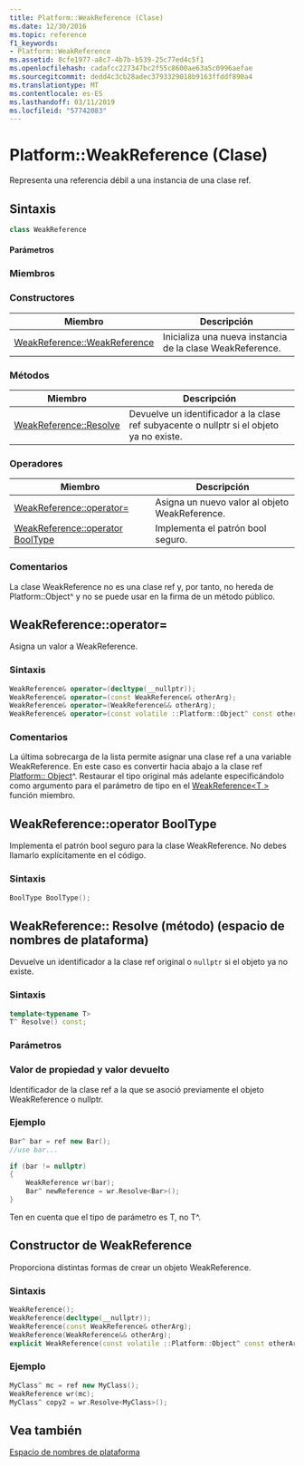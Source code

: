 ```yaml
---
title: Platform::WeakReference (Clase)
ms.date: 12/30/2016
ms.topic: reference
f1_keywords:
- Platform::WeakReference
ms.assetid: 8cfe1977-a8c7-4b7b-b539-25c77ed4c5f1
ms.openlocfilehash: cadafcc227347bc2f55c8600ae63a5c0996aefae
ms.sourcegitcommit: dedd4c3cb28adec3793329018b9163ffddf890a4
ms.translationtype: MT
ms.contentlocale: es-ES
ms.lasthandoff: 03/11/2019
ms.locfileid: "57742083"
---
```

# <a name="platformweakreference-class"></a>Platform::WeakReference (Clase)

Representa una referencia débil a una instancia de una clase ref.

## <a name="syntax"></a>Sintaxis

```cpp
class WeakReference
```

#### <a name="parameters"></a>Parámetros

### <a name="members"></a>Miembros

### <a name="constructors"></a>Constructores

|Miembro|Descripción|
|------------|-----------------|
|[WeakReference::WeakReference](#ctor)|Inicializa una nueva instancia de la clase WeakReference.|

### <a name="methods"></a>Métodos

|Miembro|Descripción|
|------------|-----------------|
|[WeakReference::Resolve](#resolve)|Devuelve un identificador a la clase ref subyacente o nullptr si el objeto ya no existe.|

### <a name="operators"></a>Operadores

|Miembro|Descripción|
|------------|-----------------|
|[WeakReference::operator=](#operator-assign)|Asigna un nuevo valor al objeto WeakReference.|
|[WeakReference::operator BoolType](#booltype)|Implementa el patrón bool seguro.|

### <a name="remarks"></a>Comentarios

La clase WeakReference no es una clase ref y, por tanto, no hereda de Platform::Object^ y no se puede usar en la firma de un método público.

## <a name="operator-assign"></a> WeakReference::operator=

Asigna un valor a WeakReference.

### <a name="syntax"></a>Sintaxis

```cpp
WeakReference& operator=(decltype(__nullptr));
WeakReference& operator=(const WeakReference& otherArg);
WeakReference& operator=(WeakReference&& otherArg);
WeakReference& operator=(const volatile ::Platform::Object^ const otherArg);
```

### <a name="remarks"></a>Comentarios

La última sobrecarga de la lista permite asignar una clase ref a una variable WeakReference. En este caso es convertir hacia abajo a la clase ref [Platform:: Object](../cppcx/platform-object-class.md)^. Restaurar el tipo original más adelante especificándolo como argumento para el parámetro de tipo en el [WeakReference\<T >](#resolve) función miembro.

## <a name="booltype"></a> WeakReference::operator BoolType

Implementa el patrón bool seguro para la clase WeakReference. No debes llamarlo explícitamente en el código.

### <a name="syntax"></a>Sintaxis

```cpp
BoolType BoolType();
```

## <a name="resolve"></a> WeakReference:: Resolve (método) (espacio de nombres de plataforma)

Devuelve un identificador a la clase ref original o `nullptr` si el objeto ya no existe.

### <a name="syntax"></a>Sintaxis

```cpp
template<typename T>
T^ Resolve() const;
```

### <a name="parameters"></a>Parámetros

### <a name="property-valuereturn-value"></a>Valor de propiedad y valor devuelto

Identificador de la clase ref a la que se asoció previamente el objeto WeakReference o nullptr.

### <a name="example"></a>Ejemplo

```cpp
Bar^ bar = ref new Bar();
//use bar...

if (bar != nullptr)
{
    WeakReference wr(bar);
    Bar^ newReference = wr.Resolve<Bar>();
}
```

Ten en cuenta que el tipo de parámetro es T, no T^.

## <a name="ctor"></a> Constructor de WeakReference

Proporciona distintas formas de crear un objeto WeakReference.

### <a name="syntax"></a>Sintaxis

```cpp
WeakReference();
WeakReference(decltype(__nullptr));
WeakReference(const WeakReference& otherArg);
WeakReference(WeakReference&& otherArg);
explicit WeakReference(const volatile ::Platform::Object^ const otherArg);
```

### <a name="example"></a>Ejemplo

```cpp
MyClass^ mc = ref new MyClass();
WeakReference wr(mc);
MyClass^ copy2 = wr.Resolve<MyClass>();
```

## <a name="see-also"></a>Vea también

[Espacio de nombres de plataforma](../cppcx/platform-namespace-c-cx.md)
